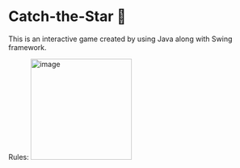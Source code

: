 # Catch-the-Star 🌟

This is an interactive game created by using Java along with Swing framework.

Rules:
<img width="200" alt="image" src="https://github.com/user-attachments/assets/0cec116c-9443-40c3-906b-b1a223842ff0">


